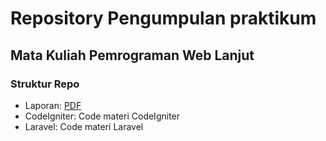 # Repository Pengumpulan praktikum

## Mata Kuliah Pemrograman Web Lanjut

### Struktur Repo

- Laporan: [PDF](/Laporan/)
- CodeIgniter: Code materi CodeIgniter
- Laravel: Code materi Laravel

